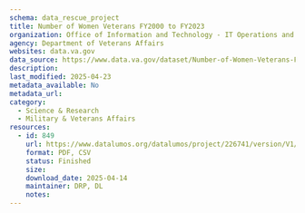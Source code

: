 ```yaml
---
schema: data_rescue_project 
title: Number of Women Veterans FY2000 to FY2023
organization: Office of Information and Technology - IT Operations and Services (ITOPS)
agency: Department of Veterans Affairs
websites: data.va.gov
data_source: https://www.data.va.gov/dataset/Number-of-Women-Veterans-FY2000-to-FY2023/v29f-w6nk
description: 
last_modified: 2025-04-23
metadata_available: No
metadata_url: 
category:
  - Science & Research 
  - Military & Veterans Affairs 
resources:
  - id: 849
    url: https://www.datalumos.org/datalumos/project/226741/version/V1/view
    format: PDF, CSV
    status: Finished
    size: 
    download_date: 2025-04-14
    maintainer: DRP, DL
    notes: 
---
```

